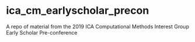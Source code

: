 # ica_cm_earlyscholar_precon
A repo of material from the 2019 ICA Computational Methods Interest Group Early Scholar Pre-conference
